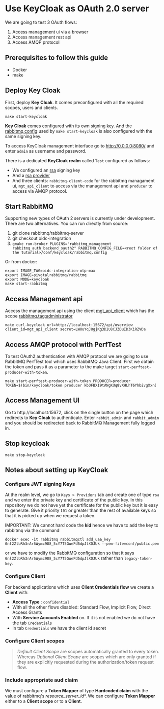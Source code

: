 # Use KeyCloak as OAuth 2.0 server

We are going to test 3 OAuth flows:
1. Access management ui via a browser
2. Access management rest api
3. Access AMQP protocol

## Prerequisites to follow this guide

- Docker
- make

## Deploy Key Cloak

First, deploy **Key Cloak**. It comes preconfigured with all the required scopes, users and clients.
```
make start-keycloak
```
**Key Cloak** comes configured with its own signing key. And the [rabbitmq.config](conf/keycloak/rabbitmq.config)
used by `make start-keycloak` is also configured with the same signing key.

To access KeyCloak management interface go to http://0.0.0.0:8080/ and enter `admin` as username and password.

There is a dedicated **KeyCloak realm** called `Test` configured as follows:
- We configured an [rsa](http://0.0.0.0:8080/admin/master/console/#/realms/test/keys) signing key
- And a [rsa provider](http://0.0.0.0:8080/admin/master/console/#/realms/test/keys/providers)
- And three clients: `rabbitmq-client-code` for the rabbitmq managament ui, `mgt_api_client` to access via the
management api and `producer` to access via AMQP protocol.


## Start RabbitMQ

Supporting new types of OAuth 2 servers is currently under development.
There are two alternatives. You can run directly from source:
1. git clone rabbitmq/rabbitmq-server
2. git checkout oidc-integration
3. `gmake run-broker PLUGINS="rabbitmq_management rabbitmq_auth_backend_oauth2" RABBITMQ_CONFIG_FILE=<root folder of the tutorial>/conf/keycloak/rabbitmq.config`

Or from docker:

```
export IMAGE_TAG=oidc-integration-otp-max
export IMAGE=pivotalrabbitmq/rabbitmq
export MODE=keycloak
make start-rabbitmq
```


## Access Management api

Access the management api using the client [mgt_api_client](http://0.0.0.0:8080/admin/master/console/#/realms/test/clients/c5be3c24-0c88-4672-a77a-79002fcc9a9d) which has the scope [rabbitmq.tag:administrator](http://0.0.0.0:8080/admin/master/console/#/realms/test/client-scopes/f6e6dd62-22bf-4421-910e-e6070908764c)

```
make curl-keycloak url=http://localhost:15672/api/overview client_id=mgt_api_client secret=LWOuYqJ8gjKg3D2U8CJZDuID3KiRZVDa
```

## Access AMQP protocol with PerfTest

To test OAuth2 authentication with AMQP protocol we are going to use RabbitMQ PerfTest tool which uses RabbitMQ Java Client.
First we obtain the token and pass it as a parameter to the make target `start-perftest-producer-with-token`.

```
make start-perftest-producer-with-token PRODUCER=producer TOKEN=$(bin/keycloak/token producer kbOFBXI9tANgKUq8vXHLhT6YhbivgXxn)
```

## Access Management UI

Go to http://localhost:15672, click on the single button on the page which redirects to **Key Cloak** to authenticate.
Enter `rabbit_admin` and `rabbit_admin` and you should be redirected back to RabbitMQ Management fully logged in.


## Stop keycloak

`make stop-keycloak`


## Notes about setting up KeyCloak

### Configure JWT signing Keys

At the realm level, we go to `Keys > Providers` tab and create one of type `rsa` and we enter the
private key and certificate of the public key. In this repository we do not have yet the certificate
for the public key but it is easy to generate. Give it priority `101` or greater than the rest of
available keys so that it is picked up when we request a token.

IMPORTANT: We cannot hard code the **kid** hence we have to add the key to rabbitmq via the command
```
docker exec -it rabbitmq rabbitmqctl add_uaa_key Gnl2ZlbRh3rAr6Wymc988_5cY7T5GuePd5dpJlXDJUk --pem-file=conf/public.pem
```
or we have to modify the RabbitMQ configuration so that it says `Gnl2ZlbRh3rAr6Wymc988_5cY7T5GuePd5dpJlXDJUk`
rather than `legacy-token-key`.

### Configure Client

For backend applications which uses **Client Credentials flow** we create a **Client** with:
- **Access Type** : `confidential`
- With all the other flows disabled: Standard Flow, Implicit Flow, Direct Access Grants
- With **Service Accounts Enabled** on. If it is not enabled we do not have the tab `Credentials`
- In tab `Credentials` we have the client id secret


### Configure Client scopes

> *Default Client Scope* are scopes automatically granted to every token. Whereas *Optional Client Scope* are
scopes which are only granted if they are explicitly requested during the authorization/token request flow.


### Include appropriate aud claim

We must configure a **Token Mapper** of type **Hardcoded claim** with the value of rabbitmq's *resource_server_id**.
We can configure **Token Mapper** either to a **Client scope** or to a **Client**.
